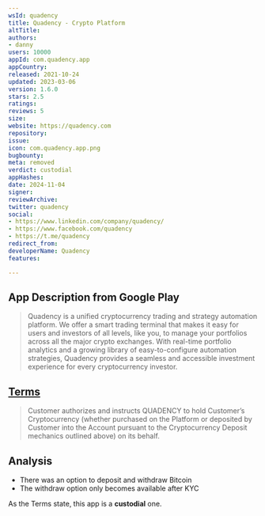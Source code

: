 ```yaml
---
wsId: quadency
title: Quadency - Crypto Platform
altTitle: 
authors:
- danny
users: 10000
appId: com.quadency.app
appCountry: 
released: 2021-10-24
updated: 2023-03-06
version: 1.6.0
stars: 2.5
ratings: 
reviews: 5
size: 
website: https://quadency.com
repository: 
issue: 
icon: com.quadency.app.png
bugbounty: 
meta: removed
verdict: custodial
appHashes: 
date: 2024-11-04
signer: 
reviewArchive: 
twitter: quadency
social:
- https://www.linkedin.com/company/quadency/
- https://www.facebook.com/quadency
- https://t.me/quadency
redirect_from: 
developerName: Quadency
features: 

---
```


## App Description from Google Play

> Quadency is a unified cryptocurrency trading and strategy automation platform. We offer a smart trading terminal that makes it easy for users and investors of all levels, like you, to manage your portfolios across all the major crypto exchanges. With real-time portfolio analytics and a growing library of easy-to-configure automation strategies, Quadency provides a seamless and accessible investment experience for every cryptocurrency investor.

## [Terms](https://quadency.com/terms-of-use) 

> Customer authorizes and instructs QUADENCY to hold Customer’s Cryptocurrency (whether purchased on the Platform or deposited by Customer into the Account pursuant to the Cryptocurrency Deposit mechanics outlined above) on its behalf. 

## Analysis 

- There was an option to deposit and withdraw Bitcoin
- The withdraw option only becomes available after KYC

As the Terms state, this app is a **custodial** one.

